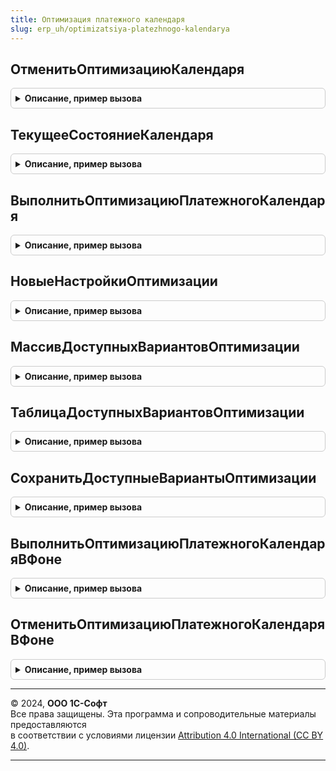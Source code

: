 ```yaml
---
title: Оптимизация платежного календаря
slug: erp_uh/optimizatsiya-platezhnogo-kalendarya
---
```



## ОтменитьОптимизациюКалендаря
<details style="margin: 1em 0; padding: 0.5em; border: 1px solid #ccc; border-radius: 6px;">

<summary style="font-weight: bold; cursor: pointer;">Описание, пример вызова</summary>

```bsl

Процедура ОтменитьОптимизациюКалендаря(ТекущийПользователь) Экспорт
```

Пример вызова
```bsl
ОптимизацияПлатежногоКалендаря.ОтменитьОптимизациюКалендаря(ТекущийПользователь) 
```
</details>

## ТекущееСостояниеКалендаря
<details style="margin: 1em 0; padding: 0.5em; border: 1px solid #ccc; border-radius: 6px;">

<summary style="font-weight: bold; cursor: pointer;">Описание, пример вызова</summary>

```bsl

Функция ТекущееСостояниеКалендаря(ПараметрыОтчета) Экспорт
```

Пример вызова
```bsl
Результат = ОптимизацияПлатежногоКалендаря.ТекущееСостояниеКалендаря(ПараметрыОтчета) 
```
</details>

## ВыполнитьОптимизациюПлатежногоКалендаря
<details style="margin: 1em 0; padding: 0.5em; border: 1px solid #ccc; border-radius: 6px;">

<summary style="font-weight: bold; cursor: pointer;">Описание, пример вызова</summary>

```bsl

Процедура ВыполнитьОптимизациюПлатежногоКалендаря(СостояниеКалендаря, НастройкиОптимизации) Экспорт
```

Пример вызова
```bsl
ОптимизацияПлатежногоКалендаря.ВыполнитьОптимизациюПлатежногоКалендаря(СостояниеКалендаря, НастройкиОптимизации) 
```
</details>

## НовыеНастройкиОптимизации
<details style="margin: 1em 0; padding: 0.5em; border: 1px solid #ccc; border-radius: 6px;">

<summary style="font-weight: bold; cursor: pointer;">Описание, пример вызова</summary>

```bsl

Функция НовыеНастройкиОптимизации() Экспорт
```

Пример вызова
```bsl
Результат = ОптимизацияПлатежногоКалендаря.НовыеНастройкиОптимизации() 
```
</details>

## МассивДоступныхВариантовОптимизации
<details style="margin: 1em 0; padding: 0.5em; border: 1px solid #ccc; border-radius: 6px;">

<summary style="font-weight: bold; cursor: pointer;">Описание, пример вызова</summary>

```bsl

Функция МассивДоступныхВариантовОптимизации() Экспорт
```

Пример вызова
```bsl
Результат = ОптимизацияПлатежногоКалендаря.МассивДоступныхВариантовОптимизации() 
```
</details>

## ТаблицаДоступныхВариантовОптимизации
<details style="margin: 1em 0; padding: 0.5em; border: 1px solid #ccc; border-radius: 6px;">

<summary style="font-weight: bold; cursor: pointer;">Описание, пример вызова</summary>

```bsl

Функция ТаблицаДоступныхВариантовОптимизации() Экспорт
```

Пример вызова
```bsl
Результат = ОптимизацияПлатежногоКалендаря.ТаблицаДоступныхВариантовОптимизации() 
```
</details>

## СохранитьДоступныеВариантыОптимизации
<details style="margin: 1em 0; padding: 0.5em; border: 1px solid #ccc; border-radius: 6px;">

<summary style="font-weight: bold; cursor: pointer;">Описание, пример вызова</summary>

```bsl

Функция СохранитьДоступныеВариантыОптимизации(ТаблицаВариантов) Экспорт
```

Пример вызова
```bsl
Результат = ОптимизацияПлатежногоКалендаря.СохранитьДоступныеВариантыОптимизации(ТаблицаВариантов) 
```
</details>

## ВыполнитьОптимизациюПлатежногоКалендаряВФоне
<details style="margin: 1em 0; padding: 0.5em; border: 1px solid #ccc; border-radius: 6px;">

<summary style="font-weight: bold; cursor: pointer;">Описание, пример вызова</summary>

```bsl

Процедура ВыполнитьОптимизациюПлатежногоКалендаряВФоне(Параметры, АдресРезультата) Экспорт
```

Пример вызова
```bsl
ОптимизацияПлатежногоКалендаря.ВыполнитьОптимизациюПлатежногоКалендаряВФоне(Параметры, АдресРезультата) 
```
</details>

## ОтменитьОптимизациюПлатежногоКалендаряВФоне
<details style="margin: 1em 0; padding: 0.5em; border: 1px solid #ccc; border-radius: 6px;">

<summary style="font-weight: bold; cursor: pointer;">Описание, пример вызова</summary>

```bsl

Процедура ОтменитьОптимизациюПлатежногоКалендаряВФоне(Параметры, АдресРезультата) Экспорт
```

Пример вызова
```bsl
ОптимизацияПлатежногоКалендаря.ОтменитьОптимизациюПлатежногоКалендаряВФоне(Параметры, АдресРезультата) 
```
</details>

---

© 2024, **ООО 1С-Софт**  
Все права защищены. Эта программа и сопроводительные материалы предоставляются  
в соответствии с условиями лицензии [Attribution 4.0 International (CC BY 4.0)](https://creativecommons.org/licenses/by/4.0/legalcode).

---
